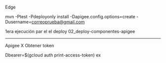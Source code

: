 Edge

mvn -Ptest  -Pdeployonly install -Dapigee.config.options=create  -Dusername=correoprueba@gmail.com

1era ejecución par el el deploy 02_deploy-componentes-apigee

----------
Apigee X
Obtener token

Dbearer=$(gcloud auth print-access-token)
ex  





